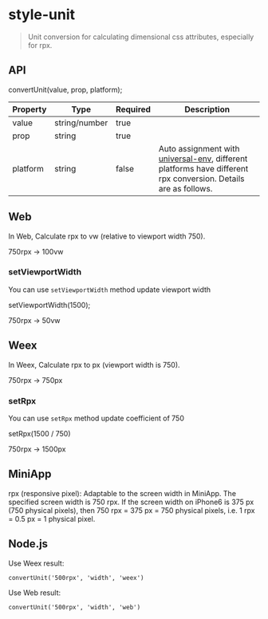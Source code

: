 # style-unit

> Unit conversion for calculating dimensional css attributes, especially for rpx.

## API

convertUnit(value, prop, platform);

| Property | Type          | Required | Description                                                  |
| -------- | ------------- | -------- | ------------------------------------------------------------ |
| value    | string/number | true     |                                                              |
| prop     | string        | true     |                                                              |
| platform | string        | false    | Auto assignment with [universal-env](https://www.npmjs.com/package/universal-env), different platforms have different rpx conversion. Details are as follows. |

## Web 

In Web, Calculate rpx to vw (relative to viewport width 750). 

750rpx -> 100vw

### setViewportWidth

You can use `setViewportWidth` method update viewport width

setViewportWidth(1500);

750rpx -> 50vw


## Weex 

In Weex, Calculate rpx to px (viewport width is 750). 

750rpx -> 750px

### setRpx

You can use `setRpx` method update coefficient of 750

setRpx(1500 / 750)

750rpx -> 1500px

## MiniApp

rpx (responsive pixel): Adaptable to the screen width in MiniApp. The specified screen width is 750 rpx. If the screen width on iPhone6 is 375 px (750 physical pixels), then 750 rpx = 375 px = 750 physical pixels, i.e. 1 rpx = 0.5 px = 1 physical pixel.

## Node.js

Use Weex result:
```
convertUnit('500rpx', 'width', 'weex')
```
Use Web result:
```
convertUnit('500rpx', 'width', 'web')
```